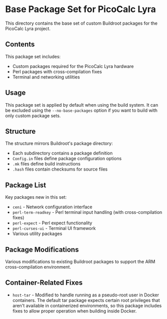 # Base Package Set for PicoCalc Lyra

This directory contains the base set of custom Buildroot packages for the PicoCalc Lyra project.

## Contents

This package set includes:

- Custom packages required for the PicoCalc Lyra hardware
- Perl packages with cross-compilation fixes
- Terminal and networking utilities

## Usage

This package set is applied by default when using the build system. It can be excluded using the `--no-base-packages` option if you want to build with only custom package sets.

## Structure

The structure mirrors Buildroot's package directory:
- Each subdirectory contains a package definition
- `Config.in` files define package configuration options
- `.mk` files define build instructions
- `.hash` files contain checksums for source files

## Package List

Key packages new in this set:
- `ceni` - Network configuration interface
- `perl-term-readkey` - Perl terminal input handling (with cross-compilation fixes)
- `perl-expect` - Perl expect functionality
- `perl-curses-ui` - Terminal UI framework
- Various utility packages

## Package Modifications

Various modifications to existing Buildroot packages to support the ARM cross-compilation environment.

## Container-Related Fixes

- `host-tar` - Modified to handle running as a pseudo-root user in Docker containers. The default tar package expects certain root privileges that aren't available in containerized environments, so this package includes fixes to allow proper operation when building inside Docker.

